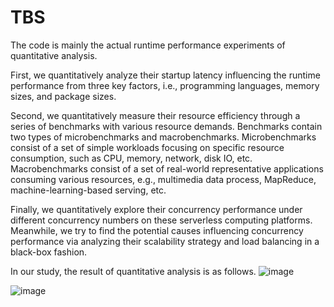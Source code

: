 # TBS

The code is mainly the actual runtime performance experiments of quantitative analysis.

First, we quantitatively analyze their startup latency influencing the runtime performance from three key factors, i.e., programming languages, memory sizes, and package sizes. 

Second, we quantitatively measure their resource efficiency through a series of benchmarks with various resource demands. Benchmarks contain two types of microbenchmarks and macrobenchmarks. Microbenchmarks consist of a set of simple workloads focusing on specific resource consumption, such as CPU, memory, network, disk IO, etc. Macrobenchmarks consist of a set of real-world representative applications consuming various resources, e.g., multimedia data process, MapReduce, machine-learning-based serving, etc.

Finally, we quantitatively explore their concurrency performance under different concurrency numbers on these serverless computing platforms. Meanwhile, we try to find the potential causes influencing concurrency performance via analyzing their scalability strategy and load balancing in a black-box fashion. 

In our study, the result of quantitative analysis is as follows.
![image](https://user-images.githubusercontent.com/51308506/119304485-e13fb900-bc99-11eb-8e6b-43c3b6bcac26.png)

![image](https://user-images.githubusercontent.com/51308506/119304523-f1579880-bc99-11eb-9a23-12063efa51c6.png)
